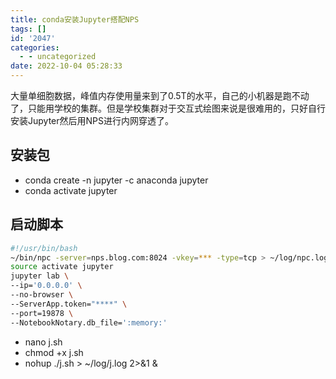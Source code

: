 ```yaml
---
title: conda安装Jupyter搭配NPS
tags: []
id: '2047'
categories:
  - - uncategorized
date: 2022-10-04 05:28:33
---
```


大量单细胞数据，峰值内存使用量来到了0.5T的水平，自己的小机器是跑不动了，只能用学校的集群。但是学校集群对于交互式绘图来说是很难用的，只好自行安装Jupyter然后用NPS进行内网穿透了。

## 安装包

*   conda create -n jupyter -c anaconda jupyter
*   conda activate jupyter

## 启动脚本

```bash
#!/usr/bin/bash
~/bin/npc -server=nps.blog.com:8024 -vkey=*** -type=tcp > ~/log/npc.log 2>&1 &
source activate jupyter
jupyter lab \
--ip='0.0.0.0' \
--no-browser \
--ServerApp.token="****" \
--port=19878 \
--NotebookNotary.db_file=':memory:'
```

*   nano j.sh
*   chmod +x j.sh
*   nohup ./j.sh > ~/log/j.log 2>&1 &